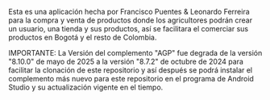 Esta es una aplicación hecha por Francisco Puentes & Leonardo Ferreira para la compra y venta de productos donde los agricultores 
podrán crear un usuario, una tienda y sus productos, así se facilitara el comerciar sus productos en Bogotá y el resto de Colombia.

IMPORTANTE: La Versión del complemento "AGP" fue degrada de la versión "8.10.0" de mayo de 2025 a la versión "8.7.2" de octubre de 2024 para facilitar la clonación de este repositorio y así después se podrá instalar el complemento más nuevo para este repositorio en el programa de Android Studio y su actualización vigente en el tiempo.
